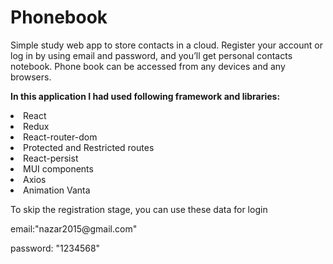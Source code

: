 <h1>Phonebook</h1>
Simple study web app to store contacts in a cloud. Register your account or log in by using email and password, and you’ll get personal contacts notebook. Phone book can be accessed from any devices and any browsers.

**In this application I had used following framework and libraries:**

<li>React</li>
<li>Redux</li>
<li>React-router-dom</li>
<li>Protected and Restricted routes</li>
<li>React-persist</li>
<li>MUI components</li>
<li>Axios</li>
<li>Animation Vanta</li>

<p>To skip the registration stage, you can use these data for login</p>
<p>email:"nazar2015@gmail.com"</p>
<p>password: "1234568"</p>
       
    
